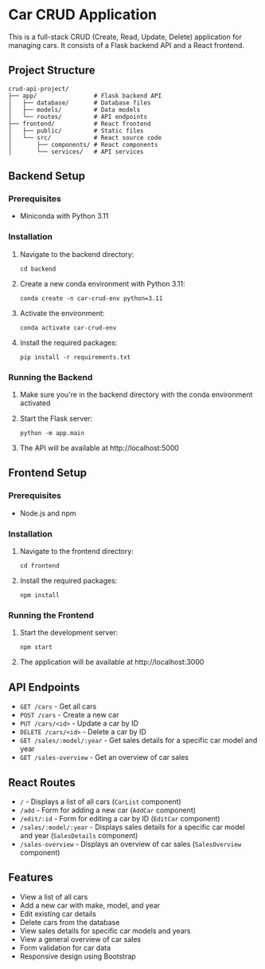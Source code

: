 # Car CRUD Application

This is a full-stack CRUD (Create, Read, Update, Delete) application for managing cars. It consists of a Flask backend API and a React frontend.

## Project Structure

```
crud-api-project/
├── app/                # Flask backend API
│   ├── database/       # Database files
│   ├── models/         # Data models
│   └── routes/         # API endpoints
├── frontend/           # React frontend
│   ├── public/         # Static files
│   └── src/            # React source code
│       ├── components/ # React components
│       └── services/   # API services
```

## Backend Setup

### Prerequisites

- Miniconda with Python 3.11

### Installation

1. Navigate to the backend directory:
   ```
   cd backend
   ```

2. Create a new conda environment with Python 3.11:
   ```
   conda create -n car-crud-env python=3.11
   ```

3. Activate the environment:
   ```
   conda activate car-crud-env
   ```

4. Install the required packages:
   ```
   pip install -r requirements.txt
   ```

### Running the Backend

1. Make sure you're in the backend directory with the conda environment activated

2. Start the Flask server:
   ```
   python -m app.main
   ```

3. The API will be available at http://localhost:5000

## Frontend Setup

### Prerequisites

- Node.js and npm

### Installation

1. Navigate to the frontend directory:
   ```
   cd frontend
   ```

2. Install the required packages:
   ```
   npm install
   ```

### Running the Frontend

1. Start the development server:
   ```
   npm start
   ```


2. The application will be available at http://localhost:3000

## API Endpoints

- `GET /cars` - Get all cars
- `POST /cars` - Create a new car
- `PUT /cars/<id>` - Update a car by ID
- `DELETE /cars/<id>` - Delete a car by ID
- `GET /sales/:model/:year` - Get sales details for a specific car model and year
- `GET /sales-overview` - Get an overview of car sales

## React Routes

- `/` - Displays a list of all cars (`CarList` component)
- `/add` - Form for adding a new car (`AddCar` component)
- `/edit/:id` - Form for editing a car by ID (`EditCar` component)
- `/sales/:model/:year` - Displays sales details for a specific car model and year (`SalesDetails` component)
- `/sales-overview` - Displays an overview of car sales (`SalesOverview` component)

## Features

- View a list of all cars
- Add a new car with make, model, and year
- Edit existing car details
- Delete cars from the database
- View sales details for specific car models and years
- View a general overview of car sales
- Form validation for car data
- Responsive design using Bootstrap
